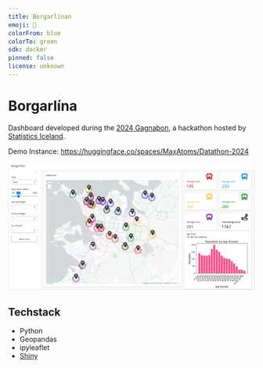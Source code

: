 ```yaml
---
title: Borgarlínan
emoji: 🚌
colorFrom: blue
colorTo: green
sdk: docker
pinned: false
license: unknown
---
```


# Borgarlína

Dashboard developed during the [2024 Gagnaþon](https://vidburdir.hagstofa.is/events/gagnathon-2024), a hackathon hosted by [Statistics Iceland](https://statice.is/).

Demo Instance: <https://huggingface.co/spaces/MaxAtoms/Datathon-2024>

![Screenshot of the demo](demo.png)

## Techstack

- Python
- Geopandas
- ipyleaflet
- [Shiny](https://shiny.posit.co/py/)

